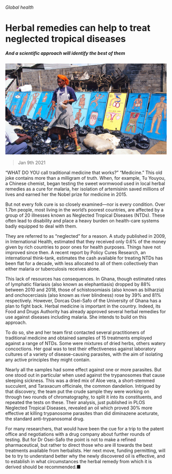 ###### Global health

# Herbal remedies can help to treat neglected tropical diseases 

##### And a scientific approach will identify the best of them 

![image](images/20210109_STP002_0.jpg) 

> Jan 9th 2021 


“WHAT DO YOU call traditional medicine that works?” “Medicine.” This old joke contains more than a milligram of truth. When, for example, Tu Youyou, a Chinese chemist, began testing the sweet wormwood used in local herbal remedies as a cure for malaria, her isolation of artemisinin saved millions of lives and earned her the Nobel prize for medicine in 2015.


But not every folk cure is so closely examined—nor is every condition. Over 1.7bn people, most living in the world’s poorest countries, are affected by a group of 20 illnesses known as Neglected Tropical Diseases (NTDs). These often lead to disability and place a heavy burden on health-care systems badly equipped to deal with them.



They are referred to as “neglected” for a reason. A study published in 2009, in International Health, estimated that they received only 0.6% of the money given by rich countries to poor ones for health purposes. Things have not improved since then. A recent report by Policy Cures Research, an international think-tank, estimates the cash available for treating NTDs has been flat for a decade, with less allocated to all of them collectively than either malaria or tuberculosis receives alone.


This lack of resources has consequences. In Ghana, though estimated rates of lymphatic filariasis (also known as elephantiasis) dropped by 88% between 2010 and 2018, those of schistosomiasis (also known as bilharzia) and onchocerciasis (also known as river blindness) rose by 39% and 81% respectively. However, Dorcas Osei-Safo of the University of Ghana has a plan to fight back. Herbal medicine is important in the country. Indeed, its Food and Drugs Authority has already approved several herbal remedies for use against diseases including malaria. She intends to build on this approach.


To do so, she and her team first contacted several practitioners of traditional medicine and obtained samples of 15 treatments employed against a range of NTDs. Some were mixtures of dried herbs, others watery concoctions. Her goal was to test their effectiveness against laboratory cultures of a variety of disease-causing parasites, with the aim of isolating any active principles they might contain.


Nearly all the samples had some effect against one or more parasites. But one stood out in particular when used against the trypanosomes that cause sleeping sickness. This was a dried mix of Aloe vera, a short-stemmed succulent, and Taraxacum officinale, the common dandelion. Intrigued by that discovery, the team put the crude sample they were working on through two rounds of chromatography, to split it into its constituents, and repeated the tests on these. Their analysis, just published in PLOS Neglected Tropical Diseases, revealed an oil which proved 30% more effective at killing trypanosome parasites than did diminazene aceturate, the standard anti-trypanosomal drug.


For many researchers, that would have been the cue for a trip to the patent office and negotiations with a drug company about further rounds of testing. But for Dr Osei-Safo the point is not to make a refined pharmaceutical, but rather to direct those who are ill towards the best treatments available from herbalists. Her next move, funding permitting, will be to try to understand better why the newly discovered oil is effective, and to establish in what circumstances the herbal remedy from which it is derived should be recommended.■

